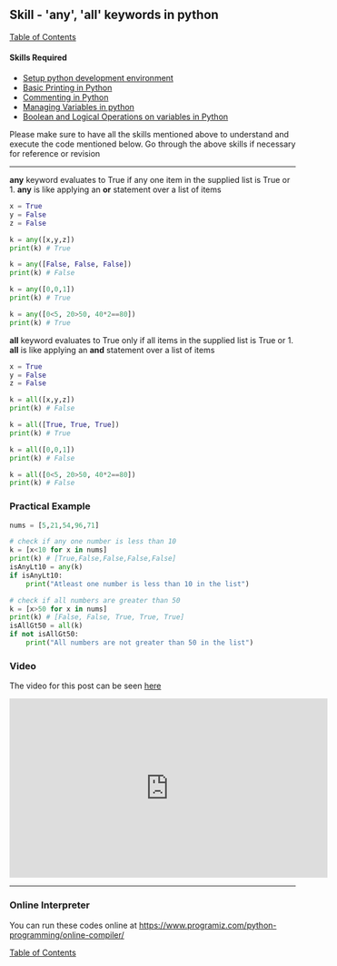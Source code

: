 ## Skill - 'any', 'all' keywords in python
[Table of Contents](https://nagasudhir.blogspot.com/2020/04/taming-python-table-of-contents.html)

#### Skills Required
* [Setup python development environment](https://nagasudhir.blogspot.com/2020/04/setup-python-development-environment_14.html)
* [Basic Printing in Python](https://nagasudhir.blogspot.com/2020/04/basic-printing-in-python.html)
* [Commenting in Python](https://nagasudhir.blogspot.com/2020/04/comments-in-python.html)
* [Managing Variables in python](https://nagasudhir.blogspot.com/2020/04/managing-variables-in-python.html)
* [Boolean and Logical Operations on variables in Python](https://nagasudhir.blogspot.com/2020/04/operations-on-variables-in-python.html)

Please make sure to have all the skills mentioned above to understand and execute the code mentioned below. Go through the above skills if necessary for reference or revision

<hr/>

**any** keyword evaluates to True if any one item in the supplied list is True or 1. 
**any** is like applying an **or** statement over a list of items 
```python
x = True
y = False
z = False

k = any([x,y,z])
print(k) # True

k = any([False, False, False])
print(k) # False

k = any([0,0,1])
print(k) # True

k = any([0<5, 20>50, 40*2==80])
print(k) # True
```

**all** keyword evaluates to True only if all items in the supplied list is True or 1. 
**all** is like applying an **and** statement over a list of items 
```python
x = True
y = False
z = False

k = all([x,y,z]) 
print(k) # False

k = all([True, True, True]) 
print(k) # True

k = all([0,0,1])
print(k) # False

k = all([0<5, 20>50, 40*2==80])
print(k) # False
```

### Practical Example
```python
nums = [5,21,54,96,71]

# check if any one number is less than 10
k = [x<10 for x in nums]
print(k) # [True,False,False,False,False]
isAnyLt10 = any(k)
if isAnyLt10:
	print("Atleast one number is less than 10 in the list")

# check if all numbers are greater than 50
k = [x>50 for x in nums]
print(k) # [False, False, True, True, True]
isAllGt50 = all(k)
if not isAllGt50:
	print("All numbers are not greater than 50 in the list")
```

### Video
The video for this post can be seen [here](https://youtu.be/VJhA5mhM9dw)

<iframe width="560" height="315" src="https://www.youtube.com/embed/VJhA5mhM9dw" frameborder="0" allow="accelerometer; autoplay; encrypted-media; gyroscope; picture-in-picture" allowfullscreen></iframe>

<hr/>

### Online Interpreter
You can run these codes online at https://www.programiz.com/python-programming/online-compiler/

[Table of Contents](https://nagasudhir.blogspot.com/2020/04/taming-python-table-of-contents.html)
<!--stackedit_data:
eyJwcm9wZXJ0aWVzIjoidGl0bGU6ICdhbnksIGFsbCBrZXl3b3
JkcyBpbiBweXRob24nXG5hdXRob3I6IE5hZ2FzdWRoaXIgUHVs
bGFcbnRhZ3M6ICd0YW1pbmdfcHl0aG9uLCB0YW1pbmdfcHl0aG
9uX3NraWxsJ1xuZGF0ZTogJzIwMjEtMDUtMjknXG4iLCJoaXN0
b3J5IjpbMTQ3MDM1ODI0MiwtMTIxMjE5NzkxNywtOTc5Mjg4Mz
g3LC0xOTI1MzU0OTQ0XX0=
-->
